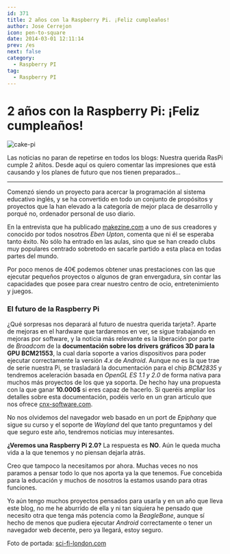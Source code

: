 ```yaml
---
id: 371
title: 2 años con la Raspberry Pi. ¡Feliz cumpleaños!
author: Jose Cerrejon
icon: pen-to-square
date: 2014-03-01 12:11:14
prev: /es
next: false
category:
  - Raspberry PI
tag:
  - Raspberry PI
---
```


# 2 años con la Raspberry Pi: ¡Feliz cumpleaños!

![cake-pi](/images/cake-pi.jpg)

Las noticias no paran de repetirse en todos los blogs: Nuestra querida RasPi cumple 2 añitos. Desde aquí os quiero comentar las impresiones que está causando y los planes de futuro que nos tienen preparados…

- - -
Comenzó siendo un proyecto para acercar la programación al sistema educativo inglés, y se ha convertido en todo un conjunto de propósitos y proyectos que la han elevado a la categoría de mejor placa de desarrollo y porqué no, ordenador personal de uso diario.

En la entrevista que ha publicado [makezine.com](http://makezine.com/magazine/10-questions-for-raspberry-pis-eben-upton/) a uno de sus creadores y conocido por todos nosotros *Eben Upton*, comenta que ni él se esperaba tanto éxito. No sólo ha entrado en las aulas, sino que se han creado clubs muy populares centrado sobretodo en sacarle partido a esta placa en todas partes del mundo.

Por poco menos de 40€ podemos obtener unas prestaciones con las que ejecutar pequeños proyectos o algunos de gran envergadura, sin contar las capacidades que posee para crear nuestro centro de ocio, entretenimiento y juegos.

###  El futuro de la Raspberry Pi

¿Qué sorpresas nos deparará al futuro de nuestra querida tarjeta?. Aparte de mejoras en el hardware que tardaremos en ver, se sigue trabajando en mejoras por software, y la noticia más relevante es la liberación por parte de *Broadcom* de la **documentación sobre los drivers gráficos 3D para la GPU BCM21553**, la cual daría soporte a varios dispositivos para poder ejecutar correctamente la versión *4.x* de *Android*. Aunque no es la que trae de serie nuestra Pi, se trasladará la documentación para el chip *BCM2835* y tendremos aceleración basada en *OpenGL ES 1.1 y 2.0* de forma nativa para muchos más proyectos de los que ya soporta. De hecho hay una propuesta con la que ganar **10.000$** si eres capaz de hacerlo. Si queréis ampliar los detalles sobre esta documentación, podéis verlo en un gran artículo que nos ofrece [cnx-software.com](http://www.cnx-software.com/2014/03/01/raspberry-pi-gets-open-source-3d-graphics-drivers-and-documentation/).

No nos olvidemos del navegador web basado en un port de *Epiphany* que sigue su curso y el soporte de *Wayland* del que tanto preguntamos y del que seguro este año, tendremos noticias muy interesantes.

**¿Veremos una Raspberry Pi 2.0?** La respuesta es **NO**. Aún le queda mucha vida a la que tenemos y no piensan dejarla atrás.

Creo que tampoco la necesitamos por ahora. Muchas veces no nos paramos a pensar todo lo que nos aporta ya la que tenemos. Fue concebida para la educación y muchos de nosotros la estamos usando para otras funciones.

Yo aún tengo muchos proyectos pensados para usarla y en un año que lleva este blog, no me he aburrido de ella y ni tan siquiera he pensado que necesito otra que tenga más potencia como la *BeagleBone*, aunque sí hecho de menos que pudiera ejecutar *Android* correctamente o tener un navegador web decente, pero ya llegará, estoy seguro.

Foto de portada: [sci-fi-london.com](http://www.sci-fi-london.com/news/games/2012/05/eben-upton-talks-raspberry-pi-sfls-horizons-event)